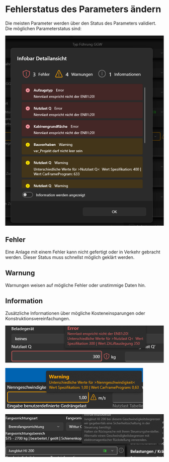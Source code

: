 # Fehlerstatus des Parameters ändern

Die meisten Parameter werden über den Status des Parameters validiert.  
Die möglichen Parameterstatus sind:

![image](/LiftDataManager/Docs/HelpImages/image115.png)  

## Fehler

Eine Anlage mit einem Fehler kann nicht gefertigt oder in Verkehr gebracht werden. Dieser Status muss schnellst möglich geklärt werden.

## Warnung

Warnungen weisen auf mögliche Fehler oder unstimmige Daten hin.

## Information

Zusätzliche Informationen über mögliche Kosteneinsparungen oder Konstruktionsvereinfachungen.

![image](/LiftDataManager/Docs/HelpImages/image116.png)  

![image](/LiftDataManager/Docs/HelpImages/image117.png)  

![image](/LiftDataManager/Docs/HelpImages/image118.png)  

